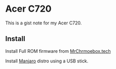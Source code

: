 # Acer C720

This is a gist note for my Acer C720.

## Install

Install Full ROM firmware from [MrChrmoebox.tech](https://mrchromebox.tech)

Install [Manjaro](https://manjaro.org) distro using a USB stick.

